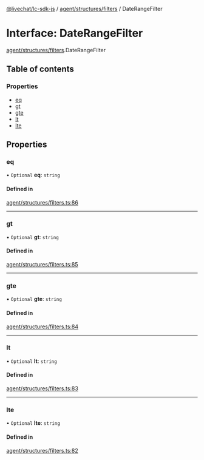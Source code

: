 [@livechat/lc-sdk-js](../README.md) / [agent/structures/filters](../modules/agent_structures_filters.md) / DateRangeFilter

# Interface: DateRangeFilter

[agent/structures/filters](../modules/agent_structures_filters.md).DateRangeFilter

## Table of contents

### Properties

- [eq](agent_structures_filters.DateRangeFilter.md#eq)
- [gt](agent_structures_filters.DateRangeFilter.md#gt)
- [gte](agent_structures_filters.DateRangeFilter.md#gte)
- [lt](agent_structures_filters.DateRangeFilter.md#lt)
- [lte](agent_structures_filters.DateRangeFilter.md#lte)

## Properties

### eq

• `Optional` **eq**: `string`

#### Defined in

[agent/structures/filters.ts:86](https://github.com/livechat/lc-sdk-js/blob/d267eeb/src/agent/structures/filters.ts#L86)

___

### gt

• `Optional` **gt**: `string`

#### Defined in

[agent/structures/filters.ts:85](https://github.com/livechat/lc-sdk-js/blob/d267eeb/src/agent/structures/filters.ts#L85)

___

### gte

• `Optional` **gte**: `string`

#### Defined in

[agent/structures/filters.ts:84](https://github.com/livechat/lc-sdk-js/blob/d267eeb/src/agent/structures/filters.ts#L84)

___

### lt

• `Optional` **lt**: `string`

#### Defined in

[agent/structures/filters.ts:83](https://github.com/livechat/lc-sdk-js/blob/d267eeb/src/agent/structures/filters.ts#L83)

___

### lte

• `Optional` **lte**: `string`

#### Defined in

[agent/structures/filters.ts:82](https://github.com/livechat/lc-sdk-js/blob/d267eeb/src/agent/structures/filters.ts#L82)
